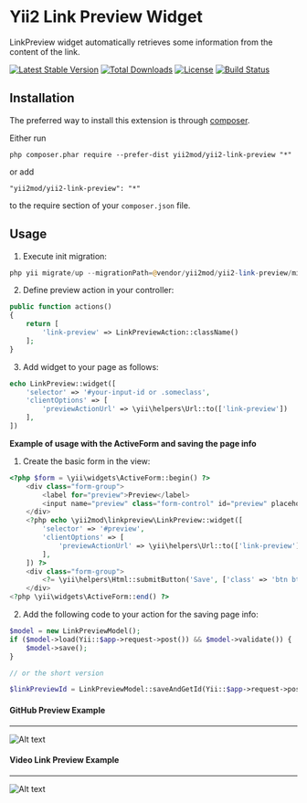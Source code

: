 Yii2 Link Preview Widget
===========

LinkPreview widget automatically retrieves some information from the content of the link.

[![Latest Stable Version](https://poser.pugx.org/yii2mod/yii2-link-preview/v/stable)](https://packagist.org/packages/yii2mod/yii2-link-preview) [![Total Downloads](https://poser.pugx.org/yii2mod/yii2-link-preview/downloads)](https://packagist.org/packages/yii2mod/yii2-link-preview) [![License](https://poser.pugx.org/yii2mod/yii2-link-preview/license)](https://packagist.org/packages/yii2mod/yii2-link-preview)
[![Build Status](https://travis-ci.org/yii2mod/yii2-link-preview.svg?branch=master)](https://travis-ci.org/yii2mod/yii2-link-preview)

Installation 
------------

The preferred way to install this extension is through [composer](http://getcomposer.org/download/).

Either run

```
php composer.phar require --prefer-dist yii2mod/yii2-link-preview "*"
```

or add

```
"yii2mod/yii2-link-preview": "*"
```

to the require section of your `composer.json` file.


Usage
-----
1) Execute init migration:
```php
php yii migrate/up --migrationPath=@vendor/yii2mod/yii2-link-preview/migrations
```    

2) Define preview action in your controller:
```php
public function actions()
{
    return [
        'link-preview' => LinkPreviewAction::className()
    ];
}
```     
 
3) Add widget to your page as follows:
```php
echo LinkPreview::widget([
    'selector' => '#your-input-id or .someclass',
    'clientOptions' => [
        'previewActionUrl' => \yii\helpers\Url::to(['link-preview'])
    ],
])
``` 
**Example of usage with the ActiveForm and saving the page info**

1) Create the basic form in the view:
```php
<?php $form = \yii\widgets\ActiveForm::begin() ?>
    <div class="form-group">
        <label for="preview">Preview</label>
        <input name="preview" class="form-control" id="preview" placeholder="Preview">
    </div>
    <?php echo \yii2mod\linkpreview\LinkPreview::widget([
        'selector' => '#preview',
        'clientOptions' => [
            'previewActionUrl' => \yii\helpers\Url::to(['link-preview'])
        ],
    ]) ?>
    <div class="form-group">
        <?= \yii\helpers\Html::submitButton('Save', ['class' => 'btn btn-primary']) ?>
    </div>
<?php \yii\widgets\ActiveForm::end() ?>
```

2) Add the following code to your action for the saving page info:
```php
$model = new LinkPreviewModel();
if ($model->load(Yii::$app->request->post()) && $model->validate()) {
    $model->save();
}

// or the short version 

$linkPreviewId = LinkPreviewModel::saveAndGetId(Yii::$app->request->post());

```

#### GitHub Preview Example
-----
![Alt text](http://res.cloudinary.com/zfort/image/upload/v1436190465/Preview.png "GitHub Preview Example")

#### Video Link Preview Example
-----
![Alt text](http://res.cloudinary.com/zfort/image/upload/v1463675454/Youtube%20link%20preview.png "Video Link Preview Example")
